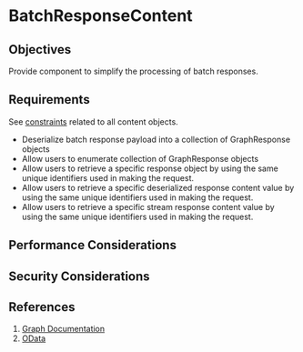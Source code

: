 # BatchResponseContent

## Objectives

Provide component to simplify the processing of batch responses.

## Requirements

See [constraints](ContentArchitecturalConstraints.md) related to all content objects.

- Deserialize batch response payload into a collection of GraphResponse objects
- Allow users to enumerate collection of GraphResponse objects
- Allow users to retrieve a specific response object by using the same unique identifiers used in making the request.
- Allow users to retrieve a specific deserialized response content value by using the same unique identifiers used in making the request.
- Allow users to retrieve a specific stream response content value by using the same unique identifiers used in making the request.

## Performance Considerations

## Security Considerations

## References

1. [Graph Documentation]( https://developer.microsoft.com/en-us/graph/docs/concepts/json_batching)
1. [OData](https://www.oasis-open.org/committees/download.php/60365/odata-json-format-v4.01-wd02-2017-03-24.docx)
